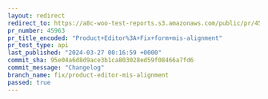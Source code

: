 ```yaml
---
layout: redirect
redirect_to: https://a8c-woo-test-reports.s3.amazonaws.com/public/pr/45963/api/index.html
pr_number: 45963
pr_title_encoded: "Product+Editor%3A+Fix+form+mis-alignment"
pr_test_type: api
last_published: "2024-03-27 00:16:59 +0000"
commit_sha: 95e04a6d8d9ace3b1ca803028ed59f08466a7fd6
commit_message: "Changelog"
branch_name: fix/product-editor-mis-alignment
passed: true
---
```


